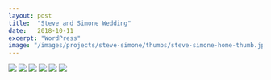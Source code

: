 ```yaml
---
layout: post
title:  "Steve and Simone Wedding"
date:   2018-10-11
excerpt: "WordPress"
image: "/images/projects/steve-simone/thumbs/steve-simone-home-thumb.jpg"
---
```


<img src="/images/projects/steve-simone/steve-simone-home.jpg"> 
<img src="/images/projects/steve-simone/steve-simone-details.jpg"> 
<img src="/images/projects/steve-simone/steve-simone-testimonials.jpg"> 
<img src="/images/projects/steve-simone/gallery.jpg"> 
<img src="/images/projects/steve-simone/steve-simone-blog.jpg"> 
<img src="/images/projects/steve-simone/steve-simone-contacts.jpg"> 